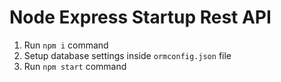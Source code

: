 # Node Express Startup Rest API

1. Run `npm i` command
2. Setup database settings inside `ormconfig.json` file
3. Run `npm start` command
